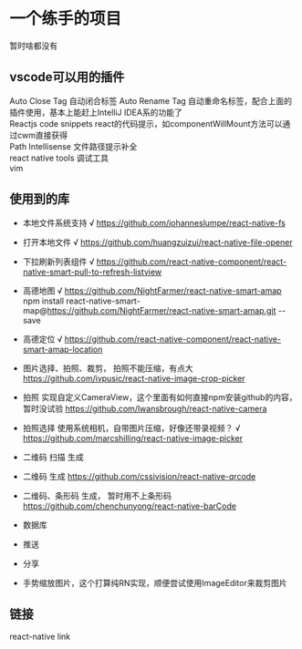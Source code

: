 # 一个练手的项目
暂时啥都没有<br/>

## vscode可以用的插件
Auto Close Tag 自动闭合标签
Auto Rename Tag 自动重命名标签，配合上面的插件使用，基本上能赶上IntelliJ IDEA系的功能了<br/>
Reactjs code snippets react的代码提示，如componentWillMount方法可以通过cwm直接获得<br/>
Path Intellisense 文件路径提示补全<br/>
react native tools 调试工具<br/>
vim<br/>

## 使用到的库
- 本地文件系统支持 √
https://github.com/johanneslumpe/react-native-fs

- 打开本地文件 √
https://github.com/huangzuizui/react-native-file-opener

- 下拉刷新列表组件 √
https://github.com/react-native-component/react-native-smart-pull-to-refresh-listview

- 高德地图 √
https://github.com/NightFarmer/react-native-smart-amap<br/>
npm install react-native-smart-map@https://github.com/NightFarmer/react-native-smart-amap.git --save

- 高德定位 √
https://github.com/react-native-component/react-native-smart-amap-location

- 图片选择、拍照、裁剪， 拍照不能压缩，有点大
https://github.com/ivpusic/react-native-image-crop-picker

- 拍照  实现自定义CameraView，这个里面有如何直接npm安装github的内容，暂时没试验
https://github.com/lwansbrough/react-native-camera

- 拍照选择 使用系统相机，自带图片压缩，好像还带录视频？ √
https://github.com/marcshilling/react-native-image-picker

- 二维码 扫描 生成

- 二维码 生成
https://github.com/cssivision/react-native-qrcode

- 二维码、条形码 生成， 暂时用不上条形码
https://github.com/chenchunyong/react-native-barCode

- 数据库

- 推送

- 分享

- 手势缩放图片，这个打算纯RN实现，顺便尝试使用ImageEditor来裁剪图片

## 链接
react-native link
